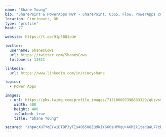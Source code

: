 ```yaml
---
name: "Shane Young"
bio: "SharePoint & PowerApps MVP - SharePoint, O365, Flow, PowerApps consulting? @PowerApps911 | Pure Snark? You found it."
location: Cincinnati, OH
type: "profile"
heat: 77

website: https://t.co/91p5BQ3pUe

twitter:
  username: ShanesCows
  url: https://twitter.com/ShanesCows
  followers: 13621

linkedin:
  url: https://www.linkedin.com/in/cincyshane

topics:
  - Power Apps

images:
  - url: https://pbs.twimg.com/profile_images/713100007398883329/qUzvsvQ3_400x400.jpg
    width: 400
    height: 400
    isCached: true
    title: "Shane Young"

secured: "zhpAcXH7YoEYwiDTBP3yTIs4065U8ZQdKiYG66aHPRqU+A6MZk1tadQaL77zRmVYW2kIHmFIxrtKjDCnIDiv8MfJm79Jk/LzzgYE0OAPCadGpQdSJ3Qgu/r2kHEFiOycUBpHpHD7/x1wGtfUHMQzUDxrN/D7AmzZmrzr1nNnJhmMVEF334XcFF9pu5mEY10xrYgGM8VTCbiQVMsqm4ec0M30DE0dMZ3kT+mcgNc+XVuDgJodjz+q34xJREVzMcopyU2cE7OfSggDbYBx9DH6fAW/HyUYkB3JkWv7k70YfUON8Imxtgw8J4L/O+a0YnCTFuDvp/+jRsLmz7WkJllg06OYFPy2avbOcb8sKEQwtYsRPHQf1XX/ahNhs+QljWe4bmPKYT7yUqkiD2LmbASh5c6JPonjIcf9Wblm0iCTp8E=;yNRIt9ZMYXVx861f7IyMfg=="
---
```


